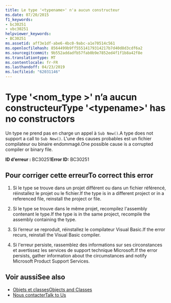 ```yaml
---
title: Le type '<typename>' n'a aucun constructeur
ms.date: 07/20/2015
f1_keywords:
- bc30251
- vbc30251
helpviewer_keywords:
- BC30251
ms.assetid: aff3e1df-abe6-4bc0-9abc-a1e70514c561
ms.openlocfilehash: 8564499b9ff55514179314217b7d40d8d3cdf6a2
ms.sourcegitcommit: 9b552addadfb57fab0b9e7852ed4f1f1b8a42f8e
ms.translationtype: MT
ms.contentlocale: fr-FR
ms.lasthandoff: 04/23/2019
ms.locfileid: "62031146"
---
```

# <a name="type-typename-has-no-constructors"></a><span data-ttu-id="ebd2c-102">Type '\<nom_type >' n’a aucun constructeur</span><span class="sxs-lookup"><span data-stu-id="ebd2c-102">Type '\<typename>' has no constructors</span></span>
<span data-ttu-id="ebd2c-103">Un type ne prend pas en charge un appel à `Sub New()`.</span><span class="sxs-lookup"><span data-stu-id="ebd2c-103">A type does not support a call to `Sub New()`.</span></span> <span data-ttu-id="ebd2c-104">L'une des causes probables est un fichier compilateur ou binaire endommagé.</span><span class="sxs-lookup"><span data-stu-id="ebd2c-104">One possible cause is a corrupted compiler or binary file.</span></span>  
  
 <span data-ttu-id="ebd2c-105">**ID d’erreur :** BC30251</span><span class="sxs-lookup"><span data-stu-id="ebd2c-105">**Error ID:** BC30251</span></span>  
  
## <a name="to-correct-this-error"></a><span data-ttu-id="ebd2c-106">Pour corriger cette erreur</span><span class="sxs-lookup"><span data-stu-id="ebd2c-106">To correct this error</span></span>  
  
1. <span data-ttu-id="ebd2c-107">Si le type se trouve dans un projet différent ou dans un fichier référencé, réinstallez le projet ou le fichier.</span><span class="sxs-lookup"><span data-stu-id="ebd2c-107">If the type is in a different project or in a referenced file, reinstall the project or file.</span></span>  
  
2. <span data-ttu-id="ebd2c-108">Si le type se trouve dans le même projet, recompilez l'assembly contenant le type.</span><span class="sxs-lookup"><span data-stu-id="ebd2c-108">If the type is in the same project, recompile the assembly containing the type.</span></span>  
  
3. <span data-ttu-id="ebd2c-109">Si l’erreur se reproduit, réinstallez le compilateur Visual Basic.</span><span class="sxs-lookup"><span data-stu-id="ebd2c-109">If the error recurs, reinstall the Visual Basic compiler.</span></span>  
  
4. <span data-ttu-id="ebd2c-110">Si l'erreur persiste, rassemblez des informations sur ses circonstances et avertissez les services de support technique Microsoft.</span><span class="sxs-lookup"><span data-stu-id="ebd2c-110">If the error persists, gather information about the circumstances and notify Microsoft Product Support Services.</span></span>  
  
## <a name="see-also"></a><span data-ttu-id="ebd2c-111">Voir aussi</span><span class="sxs-lookup"><span data-stu-id="ebd2c-111">See also</span></span>

- [<span data-ttu-id="ebd2c-112">Objets et classes</span><span class="sxs-lookup"><span data-stu-id="ebd2c-112">Objects and Classes</span></span>](../../../visual-basic/programming-guide/language-features/objects-and-classes/index.md)
- [<span data-ttu-id="ebd2c-113">Nous contacter</span><span class="sxs-lookup"><span data-stu-id="ebd2c-113">Talk to Us</span></span>](/visualstudio/ide/talk-to-us)
